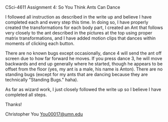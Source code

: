 CSci-4611 Assignment 4: So You Think Ants Can Dance


I followed all instruction as described in the write up and believe 
I have completed each and every step this time.  In doing so, I have 
properly created the transformations for each body part, I created an Ant 
that follows very closely to the ant described in the pictures at the top using
proper matrix transformations, and I have added motion clips that dances within moments 
of clicking each button.

There are no known bugs except occasionally, dance 4 will send the ant 
off screen due to how far forward he moves.  If you press dance 3, he will 
move backwards and end up generally where he started, though he appears to be offset from the floor (yes, my ant is a male, his name is Anton).
There are no standing bugs (except for my ants that are dancing because they are 
technically "Standing Bugs." haha).

As far as wizard work, I just closely followed the write up so I believe I have 
completed all steps.

Thanks!

Christopher You 
You00017@umn.edu
